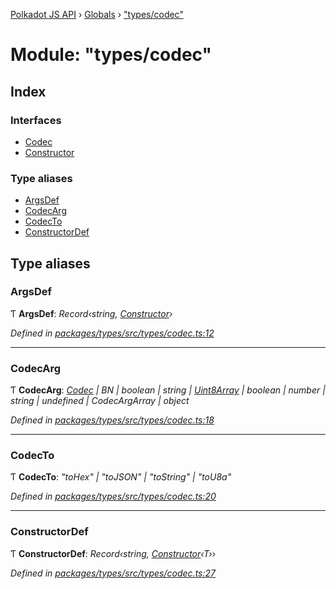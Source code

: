 [Polkadot JS API](../README.md) › [Globals](../globals.md) › ["types/codec"](_types_codec_.md)

# Module: "types/codec"

## Index

### Interfaces

* [Codec](../interfaces/_types_codec_.codec.md)
* [Constructor](../interfaces/_types_codec_.constructor.md)

### Type aliases

* [ArgsDef](_types_codec_.md#argsdef)
* [CodecArg](_types_codec_.md#codecarg)
* [CodecTo](_types_codec_.md#codecto)
* [ConstructorDef](_types_codec_.md#constructordef)

## Type aliases

###  ArgsDef

Ƭ **ArgsDef**: *Record‹string, [Constructor](../interfaces/_types_codec_.constructor.md)›*

*Defined in [packages/types/src/types/codec.ts:12](https://github.com/polkadot-js/api/blob/134bc22463/packages/types/src/types/codec.ts#L12)*

___

###  CodecArg

Ƭ **CodecArg**: *[Codec](../interfaces/_types_codec_.codec.md) | BN | boolean | string | [Uint8Array](../classes/_codec_raw_.raw.md#static-uint8array) | boolean | number | string | undefined | CodecArgArray | object*

*Defined in [packages/types/src/types/codec.ts:18](https://github.com/polkadot-js/api/blob/134bc22463/packages/types/src/types/codec.ts#L18)*

___

###  CodecTo

Ƭ **CodecTo**: *"toHex" | "toJSON" | "toString" | "toU8a"*

*Defined in [packages/types/src/types/codec.ts:20](https://github.com/polkadot-js/api/blob/134bc22463/packages/types/src/types/codec.ts#L20)*

___

###  ConstructorDef

Ƭ **ConstructorDef**: *Record‹string, [Constructor](../interfaces/_types_codec_.constructor.md)‹T››*

*Defined in [packages/types/src/types/codec.ts:27](https://github.com/polkadot-js/api/blob/134bc22463/packages/types/src/types/codec.ts#L27)*
